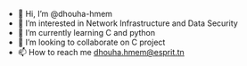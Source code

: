 - 👋 Hi, I’m @dhouha-hmem
- 👀 I’m interested in Network Infrastructure
and Data Security
- 🌱 I’m currently learning C and python
- 💞️ I’m looking to collaborate on C project
- 📫 How to reach me dhouha.hmem@esprit.tn

<!---
dhouha-hmem/dhouha-hmem is a ✨ special ✨ repository because its `README.md` (this file) appears on your GitHub profile.
You can click the Preview link to take a look at your changes.
--->
